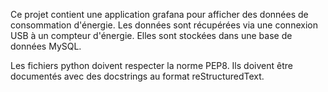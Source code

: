 Ce projet contient une application grafana pour afficher des données de consommation d'énergie.
Les données sont récupérées via une connexion USB à un compteur d'énergie.
Elles sont stockées dans une base de données MySQL.

Les fichiers python doivent respecter la norme PEP8.
Ils doivent être documentés avec des docstrings au format reStructuredText.
